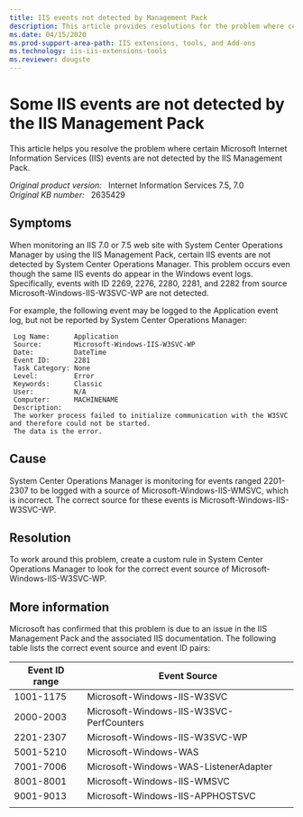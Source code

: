 ```yaml
---
title: IIS events not detected by Management Pack
description: This article provides resolutions for the problem where certain IIS events are not detected by System Center Operations Manager.
ms.date: 04/15/2020
ms.prod-support-area-path: IIS extensions, tools, and Add-ons
ms.technology: iis-iis-extensions-tools
ms.reviewer: dougste
---
```

# Some IIS events are not detected by the IIS Management Pack

This article helps you resolve the problem where certain Microsoft Internet Information Services (IIS) events are not detected by the IIS Management Pack.

_Original product version:_ &nbsp; Internet Information Services 7.5, 7.0  
_Original KB number:_ &nbsp; 2635429

## Symptoms

When monitoring an IIS 7.0 or 7.5 web site with System Center Operations Manager by using the IIS Management Pack, certain IIS events are not detected by System Center Operations Manager. This problem occurs even though the same IIS events do appear in the Windows event logs. Specifically, events with ID 2269, 2276, 2280, 2281, and 2282 from source Microsoft-Windows-IIS-W3SVC-WP are not detected.

For example, the following event may be logged to the Application event log, but not be reported by System Center Operations Manager:

```console
 Log Name:      Application  
 Source:        Microsoft-Windows-IIS-W3SVC-WP  
 Date:          DateTime  
 Event ID:      2281  
 Task Category: None  
 Level:         Error  
 Keywords:      Classic  
 User:          N/A  
 Computer:      MACHINENAME  
 Description:  
 The worker process failed to initialize communication with the W3SVC and therefore could not be started.  
 The data is the error.
```

## Cause

System Center Operations Manager is monitoring for events ranged 2201-2307 to be logged with a source of Microsoft-Windows-IIS-WMSVC, which is incorrect. The correct source for these events is Microsoft-Windows-IIS-W3SVC-WP.

## Resolution

To work around this problem, create a custom rule in System Center Operations Manager to look for the correct event source of Microsoft-Windows-IIS-W3SVC-WP.

## More information

Microsoft has confirmed that this problem is due to an issue in the IIS Management Pack and the associated IIS documentation. The following table lists the correct event source and event ID pairs:

|Event ID range|Event Source|
|---|---|
|1001-1175|Microsoft-Windows-IIS-W3SVC|
|2000-2003|Microsoft-Windows-IIS-W3SVC-PerfCounters|
|2201-2307|Microsoft-Windows-IIS-W3SVC-WP|
|5001-5210|Microsoft-Windows-WAS|
|7001-7006|Microsoft-Windows-WAS-ListenerAdapter|
|8001-8001|Microsoft-Windows-IIS-WMSVC|
|9001-9013|Microsoft-Windows-IIS-APPHOSTSVC|
|||
